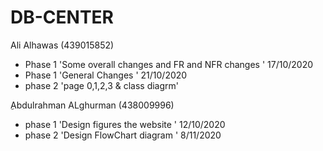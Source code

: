 # DB-CENTER
Ali Alhawas (439015852)
- Phase 1 'Some overall changes and FR and NFR changes ' 17/10/2020
- Phase 1 'General Changes ' 21/10/2020 
- phase 2 'page 0,1,2,3 & class diagrm'

ِAbdulrahman ALghurman (438009996)
- phase 1 'Design figures the website ' 12/10/2020
- phase 2 'Design FlowChart diagram ' 8/11/2020

